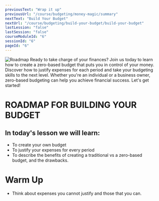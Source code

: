 ```yaml
---
previousText: "Wrap it up"
previousUrl: "/course/budgeting/money-magic/summary"
nextText: "Build Your Budget"
nextUrl: "/course/budgeting/build-your-budget/build-your-budget"
lastLession: "false"
lastSession: "false"
courseModuleId: "6"
sessionId: "6"
pageId: "6"
---
```



![Roadmap](/assets/img/roadmap.png)
<sparkle-character-intro class="shift-up-overlap" position="right" character="yuna">
Ready to take charge of your finances? Join us today to learn how to create a zero-based budget that puts you in control of your money. Discover how to justify expenses for each period and take your budgeting skills to the next level. Whether you're an individual or a business owner, zero-based budgeting can help you achieve financial success. Let's get started!</sparkle-character-intro>
# ROADMAP FOR BUILDING YOUR BUDGET

## In today's lesson we will learn:
- To create your own budget 
- To justify your expenses for every period
- To describe the benefits of creating a traditional vs a zero-based budget, and the drawbacks.

# Warm Up
- Think about expenses you cannot justify and those that you can. 